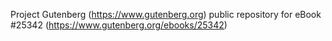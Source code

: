 Project Gutenberg (https://www.gutenberg.org) public repository for eBook #25342 (https://www.gutenberg.org/ebooks/25342)
